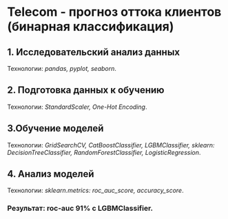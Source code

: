 # Telecom - прогноз оттока клиентов (бинарная классификация)

## 1. Исследовательский анализ данных
Технологии: *pandas, pyplot, seaborn*. 

## 2. Подготовка данных к обучению
Технологии: *StandardScaler, One-Hot Encoding*. 

## 3.Обучение моделей
Технологии: *GridSearchCV, CatBoostClassifier, LGBMClassifier, sklearn: DecisionTreeClassifier,  RandomForestClassifier, LogisticRegression*.

## 4. Анализ моделей
Технологии: *sklearn.metrics: roc_auc_score, accuracy_score*.

### Результат: roc-auc 91% c LGBMClassifier.